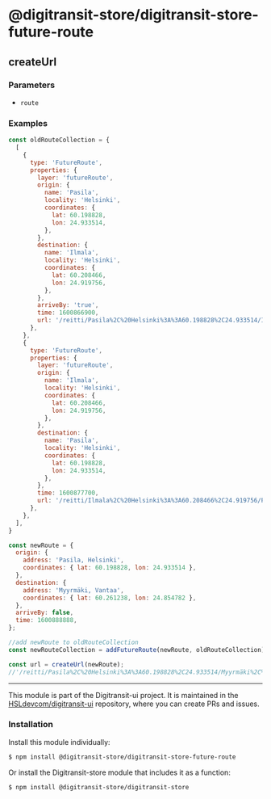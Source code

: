 # @digitransit-store/digitransit-store-future-route

<!-- Generated by documentation.js. Update this documentation by updating the source code. -->

## createUrl

### Parameters

-   `route`  

### Examples

```javascript
const oldRouteCollection = {
  [
    {
      type: 'FutureRoute',
      properties: {
        layer: 'futureRoute',
        origin: {
          name: 'Pasila',
          locality: 'Helsinki',
          coordinates: {
            lat: 60.198828,
            lon: 24.933514,
          },
        },
        destination: {
          name: 'Ilmala',
          locality: 'Helsinki',
          coordinates: {
            lat: 60.208466,
            lon: 24.919756,
          },
        },
        arriveBy: 'true',
        time: 1600866900,
        url: '/reitti/Pasila%2C%20Helsinki%3A%3A60.198828%2C24.933514/Ilmala%2C%20Helsinki%3A%3A60.208466%2C24.919756?arriveBy=true&time=1600866900',
      },
    },
    {
      type: 'FutureRoute',
      properties: {
        layer: 'futureRoute',
        origin: {
          name: 'Ilmala',
          locality: 'Helsinki',
          coordinates: {
            lat: 60.208466,
            lon: 24.919756,
          },
        },
        destination: {
          name: 'Pasila',
          locality: 'Helsinki',
          coordinates: {
            lat: 60.198828,
            lon: 24.933514,
          },
        },
        time: 1600877700,
        url: '/reitti/Ilmala%2C%20Helsinki%3A%3A60.208466%2C24.919756/Pasila%2C%20Helsinki%3A%3A60.198828%2C24.933514?arriveBy=true&time=1600877700',
      },
    },
  ],
}

const newRoute = {
  origin: {
    address: 'Pasila, Helsinki',
    coordinates: { lat: 60.198828, lon: 24.933514 },
  },
  destination: {
    address: 'Myyrmäki, Vantaa',
    coordinates: { lat: 60.261238, lon: 24.854782 },
  },
  arriveBy: false,
  time: 1600888888,
};

//add newRoute to oldRouteCollection
const newRouteCollection = addFutureRoute(newRoute, oldRouteCollection);

const url = createUrl(newRoute);
//'/reitti/Pasila%2C%20Helsinki%3A%3A60.198828%2C24.933514/Myyrmäki%2C%20Vantaa%3A%3A60.261238%2C24.854782?time=1600888888'
```

<!-- This file is automatically generated. Please don't edit it directly:
if you find an error, edit the source file (likely index.js), and re-run
./scripts/generate-readmes in the digitransit-store project. -->

---

This module is part of the Digitransit-ui project. It is maintained in the
[HSLdevcom/digitransit-ui](https://github.com/HSLdevcom/digitransit-ui) repository, where you can create
PRs and issues.

### Installation

Install this module individually:

```sh
$ npm install @digitransit-store/digitransit-store-future-route
```

Or install the Digitransit-store module that includes it as a function:

```sh
$ npm install @digitransit-store/digitransit-store
```

